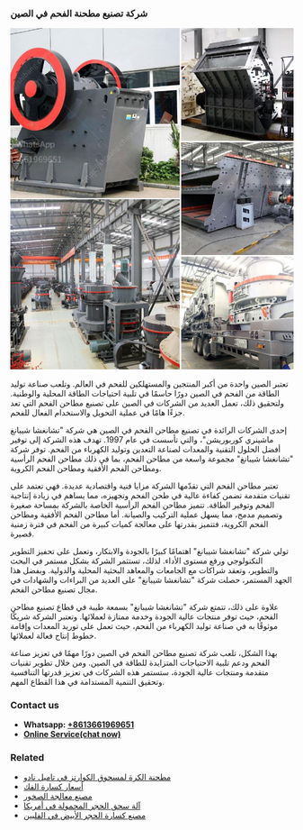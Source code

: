 <h3>شركة تصنيع مطحنة الفحم في الصين</h3><img src='1701852393.jpg' alt=''><p>تعتبر الصين واحدة من أكبر المنتجين والمستهلكين للفحم في العالم. وتلعب صناعة توليد الطاقة من الفحم في الصين دورًا حاسمًا في تلبية احتياجات الطاقة المحلية والوطنية. ولتحقيق ذلك، تعمل العديد من الشركات في الصين على تصنيع مطاحن الفحم التي تعد جزءًا هامًا في عملية التحويل والاستخدام الفعال للفحم.</p><p>إحدى الشركات الرائدة في تصنيع مطاحن الفحم في الصين هي شركة "تشانغشا شيبانغ ماشينري كوربوريشن"، والتي تأسست في عام 1997. تهدف هذه الشركة إلى توفير أفضل الحلول التقنية والمعدات لصناعة التعدين وتوليد الكهرباء من الفحم. توفر شركة "تشانغشا شيبانغ" مجموعة واسعة من مطاحن الفحم، بما في ذلك مطاحن الفحم الرأسية ومطاحن الفحم الأفقية ومطاحن الفحم الكروية.</p><p>تعتبر مطاحن الفحم التي تقدّمها الشركة مزايا فنية واقتصادية عديدة. فهي تعتمد على تقنيات متقدمة تضمن كفاءة عالية في طحن الفحم وتجهيزه، مما يساهم في زيادة إنتاجية الفحم وتوفير الطاقة. تتميز مطاحن الفحم الرأسية الخاصة بالشركة بمساحة صغيرة وتصميم مدمج، مما يسهل عملية التركيب والصيانة. أما مطاحن الفحم الأفقية ومطاحن الفحم الكروية، فتتميز بقدرتها على معالجة كميات كبيرة من الفحم في فترة زمنية قصيرة.</p><p>تولي شركة "تشانغشا شيبانغ" اهتمامًا كبيرًا بالجودة والابتكار، وتعمل على تحفيز التطوير التكنولوجي ورفع مستوى الأداء. لذلك، تستثمر الشركة بشكل مستمر في البحث والتطوير، وتعقد شراكات مع الجامعات والمعاهد البحثية المحلية والدولية. وبفضل هذا الجهد المستمر، حصلت شركة "تشانغشا شيبانغ" على العديد من البراءات والشهادات في مجال تصنيع مطاحن الفحم.</p><p>علاوة على ذلك، تتمتع شركة "تشانغشا شيبانغ" بسمعة طيبة في قطاع تصنيع مطاحن الفحم، حيث توفر منتجات عالية الجودة وخدمة ممتازة لعملائها. وتعتبر الشركة شريكًا موثوقًا به في صناعة توليد الكهرباء من الفحم، حيث تعمل على توريد المعدات وإقامة خطوط إنتاج فعالة لعملائها.</p><p>بهذا الشكل، تلعب شركة تصنيع مطاحن الفحم في الصين دورًا مهمًا في تعزيز صناعة الفحم ودعم تلبية الاحتياجات المتزايدة للطاقة في الصين. ومن خلال تطوير تقنيات متقدمة ومنتجات عالية الجودة، ستستمر هذه الشركات في تعزيز قدرتها التنافسية وتحقيق التنمية المستدامة في هذا القطاع المهم.</p><h3>Contact us</h3><ul><li><strong>Whatsapp:&nbsp;<a href="https://wa.me/8613661969651">+8613661969651</a></strong></li><li><a href="https://swt.shibang-china.com/?git&amp;zhl&amp;شركة تصنيع مطحنة الفحم في الصين"><strong>Online Service(chat now)</strong></a></li></ul><h3>Related</h3><ul><li><a href='مطحنة الكرة لمسحوق الكوارتز في تاميل نادو.md'>مطحنة الكرة لمسحوق الكوارتز في تاميل نادو</a></li><li><a href='أسعار كسارة الفك.md'>أسعار كسارة الفك</a></li><li><a href='مصنع معالجة الصخور.md'>مصنع معالجة الصخور</a></li><li><a href='آلة سحق الحجر المحمولة في أمريكا.md'>آلة سحق الحجر المحمولة في أمريكا</a></li><li><a href='مصنع كسارة الحجر الأبيض في الفلبين.md'>مصنع كسارة الحجر الأبيض في الفلبين</a></li></ul>